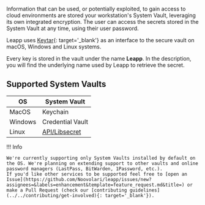 Information that can be used, or potentially exploited, to gain access to cloud environments are stored your workstation's System Vault, leveraging its own integrated encryption. The user can access the secrets stored in the System Vault at any time, using their user password.

Leapp uses [Keytar](https://github.com/atom/node-keytar/){: target='_blank'} as an interface to the secure vault on macOS, Windows and Linux systems.

Every key is stored in the vault under the name **Leapp**. In the description, you will find the underlying name used by Leapp to retrieve the secret.

## Supported System Vaults

| OS      | System Vault     |
| ------- | ---------------- |
| MacOS   | Keychain         |
| Windows | Credential Vault    |
| Linux   | [API/Libsecret](https://wiki.gnome.org/Projects/Libsecret) | 

!!! Info
    
    We're currently supporting only System Vaults installed by default on the OS. We're planning on extending support to other vaults and online password managers (LastPass, BitWarden, 1Password, etc.). 
    If you'd like other services to be supported feel free to [open an Issue](https://github.com/Noovolari/leapp/issues/new?assignees=&labels=enhancement&template=feature_request.md&title=) or make a Pull Request (check our [contributing guidelines](../../contributing/get-involved){: target='_blank'}). 

